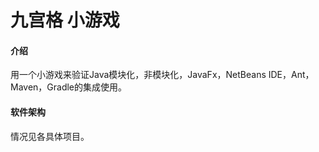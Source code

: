 # 九宫格 小游戏

#### 介绍
用一个小游戏来验证Java模块化，非模块化，JavaFx，NetBeans IDE，Ant，Maven，Gradle的集成使用。

#### 软件架构
情况见各具体项目。